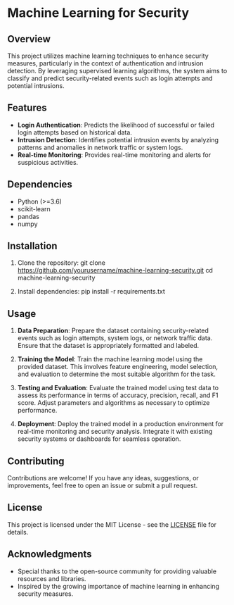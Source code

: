 # Machine Learning for Security

## Overview
This project utilizes machine learning techniques to enhance security measures, particularly in the context of authentication and intrusion detection. By leveraging supervised learning algorithms, the system aims to classify and predict security-related events such as login attempts and potential intrusions.

## Features
- **Login Authentication**: Predicts the likelihood of successful or failed login attempts based on historical data.
- **Intrusion Detection**: Identifies potential intrusion events by analyzing patterns and anomalies in network traffic or system logs.
- **Real-time Monitoring**: Provides real-time monitoring and alerts for suspicious activities.

## Dependencies
- Python (>=3.6)
- scikit-learn
- pandas
- numpy

## Installation
1. Clone the repository:
git clone https://github.com/yourusername/machine-learning-security.git
cd machine-learning-security

2. Install dependencies:
pip install -r requirements.txt


## Usage
1. **Data Preparation**: Prepare the dataset containing security-related events such as login attempts, system logs, or network traffic data. Ensure that the dataset is appropriately formatted and labeled.

2. **Training the Model**: Train the machine learning model using the provided dataset. This involves feature engineering, model selection, and evaluation to determine the most suitable algorithm for the task.

3. **Testing and Evaluation**: Evaluate the trained model using test data to assess its performance in terms of accuracy, precision, recall, and F1 score. Adjust parameters and algorithms as necessary to optimize performance.

4. **Deployment**: Deploy the trained model in a production environment for real-time monitoring and security analysis. Integrate it with existing security systems or dashboards for seamless operation.

## Contributing
Contributions are welcome! If you have any ideas, suggestions, or improvements, feel free to open an issue or submit a pull request.

## License
This project is licensed under the MIT License - see the [LICENSE](LICENSE) file for details.

## Acknowledgments
- Special thanks to the open-source community for providing valuable resources and libraries.
- Inspired by the growing importance of machine learning in enhancing security measures.
